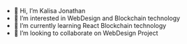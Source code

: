 - 👋 Hi, I’m Kalisa Jonathan
- 👀 I’m interested in WebDesign and Blockchain technology
- 🌱 I’m currently learning React Blockchain technology
- 💞️ I’m looking to collaborate on WebDesign Project


<!---
jonathan1965/jonathan1965 is a ✨ special ✨ repository because its `README.md` (this file) appears on your GitHub profile.
You can click the Preview link to take a look at your changes.
--->
